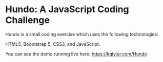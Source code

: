 # Hundo: A JavaScript Coding Challenge
Hundo is a small coding exercise which uses the following technologies:

HTML5, Boootstrap 5, CSS3, and JavaScript.

You can see the demo running live here: https://kgivler.com/Hundo
